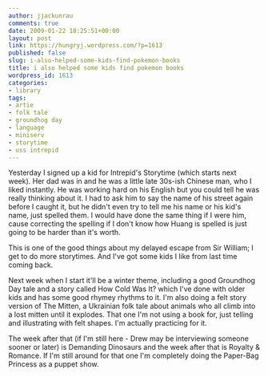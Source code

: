 ```yaml
---
author: jjackunrau
comments: true
date: 2009-01-22 18:25:51+00:00
layout: post
link: https://hungryj.wordpress.com/?p=1613
published: false
slug: i-also-helped-some-kids-find-pokemon-books
title: i also helped some kids find pokemon books
wordpress_id: 1613
categories:
- library
tags:
- artie
- folk tale
- groundhog day
- language
- miniserv
- storytime
- uss intrepid
---
```


Yesterday I signed up a kid for Intrepid's Storytime (which starts next week). Her dad was in and he was a little late 30s-ish Chinese man, who I liked instantly. He was working hard on his English but you could tell he was really thinking about it. I had to ask him to say the name of his street again before I caught it, but he didn't even try to tell me his name or his kid's name, just spelled them. I would have done the same thing if I were him, cause correcting the spelling if I don't know how Huang is spelled is just going to be harder than it's worth.

This is one of the good things about my delayed escape from Sir William; I get to do more storytimes. And I've got some kids I like from last time coming back.

Next week when I start it'll be a winter theme, including a good Groundhog Day tale and a story called How Cold Was It? which I've done with older kids and has some good rhymey rhythms to it. I'm also doing a felt story version of The Mitten, a Ukrainian folk tale about animals who all climb into a lost mitten until it explodes. That one I'm not using a book for, just telling and illustrating with felt shapes. I'm actually practicing for it.

The week after that (if I'm still here - Drew may be interviewing someone sooner or later) is Demanding Dinosaurs and the week after that is Royalty & Romance. If I'm still around for that one I'm completely doing the Paper-Bag Princess as a puppet show.
